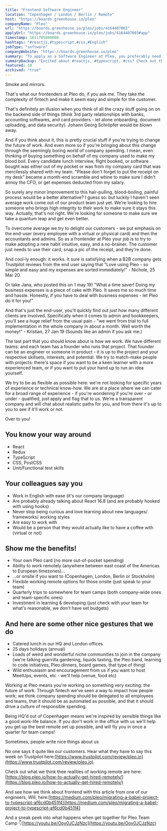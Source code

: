 ```yaml
---
title: "Frontend Software Engineer"
location: "Copenhagen / London / Berlin / Remote"
host: "https://boards.greenhouse.io/pleo"
companyName: "Pleo"
url: "https://boards.greenhouse.io/pleo/jobs/4164407003"
applyUrl: "https://boards.greenhouse.io/pleo/jobs/4164407003#app"
timestamp: 1611705600000
hashtags: "#reactjs,#typescript,#css,#English"
jobType: "software"
companyWebsite: "https://boards.greenhouse.io/pleo"
summary: "To apply as a Software Engineer at Pleo, you preferably need to have some knowledge of: #reactjs, #typescript, #css."
summaryBackup: "Excited about #reactjs, #typescript, #css? Check out this job post!"
featured: 10
archived: "true"
---
```


Smoke and mirrors.

That's what our frontenders at Pleo do, if you ask me. They take the complexity of fintech and make it seem easy and simple for the customer.

That's definitely an illusion when you think of all the crazy stuff going on on the backend side of things (think 3rd party relationships with banks, accounting softwares, and card providers - let alone onboarding, document uploading, and data security). Johann Georg Schröpfer would be blown away.

And if you think about it, this is pretty crucial stuff if you're trying to change the future of work. And even more so if you're bringing about this change through the seemingly boring world of company spending. I mean, even thinking of buying something on behalf of my company used to make my blood boil. Every candidate lunch interview, flight booked, or software bought was either out of my pocket or was from my company card that was mercilessly shared with my team. "Please don't forget to put the receipt on my desk" became a month-end scramble and whine to make sure I didn't annoy the CFO, or get expenses deducted from my salary.

So surely any minor improvement to this hair-pulling, blood-boiling, painful process would be a better alternative? I guess so: but luckily I haven't seen average work come out of our product team just yet. We're looking to hire someone who brings high integrity to their work to make sure it stays this way. Actually, that's not right. We're looking for someone to make sure we take a quantum leap and get even better.

To overcome average we try to delight our customers - we put emphasis on the end-user (every employee with a virtual or physical card) and then the accountants and admins. So as a frontender at Pleo your job is to try to make adopting a new habit intuitive, easy, and a no-brainer. The customer just needs to use their card, snap a pic of the receipt, and they're done.

And cool-ly enough: it works. It sure is satisfying when a B2B company gets Trustpilot reviews from the end user saying that "Love using Pleo - so simple and easy and my expenses are sorted immediately!" - Nichole, 25 Mar 20.

Or take Jana, who posted this on 1 may 19) "What a time saver! Doing my business expenses is a piece of cake with Pleo. It saves me so much time and hassle. Honestly, if you have to deal with business expenses - let Pleo do it for you!"

And that's just the end-user, you'll quickly find out just how many different clients are involved. Specifically when it comes to admin and bookkeepers, you'll see a huge relief from the usual pain - "we went from trial to full implementation in the whole company in about a month. Well worth the money!" - Kristian, 27 Jan 19 (Sounds like an admin if you ask me.)

The last part that you should know about is how we work. We have different teams: and each team has a founder who runs that project. That founder can be an engineer or someone in product - it is up to the project and your respective skillsets, interests, and potential. We try to match-make people with projects: there's space if you want to be a keen learner with a more experienced team, or if you want to put your hand up to run an idea yourself.

We try to be as flexible as possible here: we're not looking for specific years of experience or technical know-how. We are at a place where we can cater for a broad range of experience - if you're wondering if you're over - or under - qualified, just apply and flag that to us. We're a transparent company and will chat about realistic paths for you, and from there it's up to you to see if it'll work or not.

Over to you!

## You know your way around

*   React
*   Redux
*   TypeScript
*   CSS, PostCSS
*   Unit/Functional test skills

## Your colleagues say you

*   Work in English with ease (it's our company language)
*   Are probably already talking about React 16.8 (and are probably hooked with using hooks)
*   Never stop being curious and love learning about new languages/ frameworks/ working styles
*   Are easy to work with
*   Would be a person that they would actually like to have a coffee with (virtual or not)

## Show me the benefits!

*   Your own Pleo card (no more out-of-pocket spending)
*   Ability to work remotely (anywhere between east coast of the Americas to European timezones)...
*   ...or onsite if you want to (Copenhagen, London, Berlin or Stockholm)
*   Flexible working remote options for those onsite (just speak to your team)
*   Quarterly trips to somewhere for team camps (both company-wide ones and team-specific ones)
*   Investment in learning & developing (just check with your team for what's reasonable, we don't have set budgets)

## And here are some other nice gestures that we do

*   Catered lunch in our HQ and London offices
*   25 days holidays (annual)
*   Loads of weird and wonderful niche communities to join in the company (we're talking guerrilla gardening, liquids tasting, the Pleo band, learning to code initiatives, Pleo dinners, board games, that type of thing)
*   Wild enthusiasm and encouragement from us if you want to host MeetUps, events, etc - we'll help (venue, food etc)

Working at Pleo means you're working on something very exciting: the future of work. Through fintech we've seen a way to impact how people work; we think company spending should be delegated to all employees and teams, that it should be as automated as possible, and that it should drive a culture of responsible spending.

Being HQ'd out of Copenhagen means we're inspired by sensible things like a good work-life balance. If you don't work in the office with us we'll help you get up the best remote set up possible, and will fly you in once a quarter for team camps!

Sometimes, people write nice things about us

No one says it quite like our customers. Hear what they have to say this week on Trustpilot here:[https://www.trustpilot.com/review/pleo.io](https://www.trustpilot.com/review/pleo.io)

Check out what we think thee realities of working remote are here:[https://blog.pleo.io/how-to-actually-get-hired-remotely/](https://blog.pleo.io/how-to-actually-get-hired-remotely/)

And see how we think about frontend with this article from one of our engineers, Will, here:[https://medium.com/pleo/migrating-a-babel-project-to-typescript-af6cd0b451f4](https://medium.com/pleo/migrating-a-babel-project-to-typescript-af6cd0b451f4)

And a sneak peek into what happens when get together for Pleo Team Camp 👇[https://youtu.be/Ooy0JCJzNzc](https://youtu.be/Ooy0JCJzNzc)
